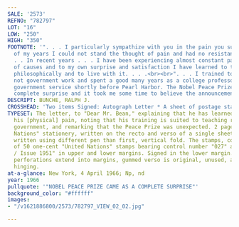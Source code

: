 ```yaml
---
SALE: '2573'
REFNO: "782797"
LOT: "16"
LOW: "250"
HIGH: "350"
FOOTNOTE: '". . . I particularly sympathize with you in the pain you suffer. For most
  of my years I could not stand the thought of pain and had no resistance to it. .
  . . In recent years . . . I have been experiencing almost constant pain from a variety
  of causes and to my own surprise and satisfaction I have learned to take it quite
  philosophically and to live with it. . . .<br><br>". . . I trained to do academic
  not government work and spent a good many years as a college professor. I went into
  government service shortly before Pearl Harbor. The Nobel Peace Prize came as a
  complete surprise and it took me some time to believe the announcement. . . ."'
DESCRIPT: BUNCHE, RALPH J.
CROSSHEAD: 'Two items Signed: Autograph Letter * A sheet of postage stamps.'
TYPESET: The letter, to "Dear Mr. Bean," explaining that he has learned to live with
  his [physical] pain, noting that his training is suited to teaching rather than
  government, and remarking that the Peace Prize was unexpected. 2 page, 8vo, "United
  Nations" stationery, written on the recto and verso of a single sheet; latter half
  written using different pen than first, vertical fold. The stamps, complete sheet
  of 50 one-cent "United Nations" stamps bearing control number "027" and "First U.N.
  / Issue 1951" in upper and lower margins. Signed in the lower margin. 13x8 inches;
  perforations extend into margins, gummed verso is original, unused, and free of
  hinging.
at-a-glance: New York, 4 April 1966; Np, nd
year: 1966
pullquote: '"NOBEL PEACE PRIZE CAME AS A COMPLETE SURPRISE"'
background_color: "#ffffff"
images:
- "/v1621886800/2573/782797_VIEW_02_02.jpg"

---
```

